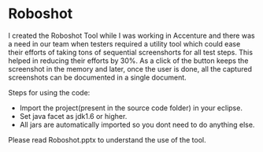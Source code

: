 # Roboshot

I created the Roboshot Tool while I was working in Accenture and there was a need in our team when testers required a utility tool which could ease their efforts of taking tons of sequential screenshorts for all test steps. This helped in reducing their efforts by 30%. As a click of the button keeps the screenshot in the memory and later, once the user is done, all the captured screenshots can be documented in a single document.

Steps for using the code:
- Import the project(present in the source code folder) in your eclipse.
- Set java facet as jdk1.6 or higher. 
- All jars are automatically imported so you dont need to do anything else.

Please read Roboshot.pptx to understand the use of the tool.